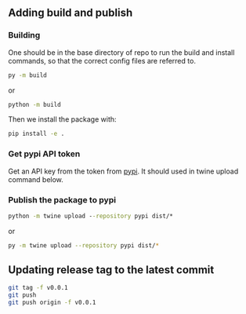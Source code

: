 ## Adding build and publish 
### Building
One should be in the base directory of repo to run the build and install commands, so that the correct config files are referred to.
```cmd
py -m build
```
or
```sh
python -m build
```
Then we install the package with:
```sh
pip install -e .
```
### Get pypi API token
Get an API key from the token from [pypi](https://pypi.org/). It should used in twine upload command below.

### Publish the package to pypi
```cmd
python -m twine upload --repository pypi dist/*
```
or
```sh
py -m twine upload --repository pypi dist/*
```
## Updating release tag to the latest commit
```sh
git tag -f v0.0.1
git push
git push origin -f v0.0.1
```